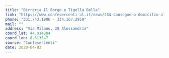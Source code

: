 ```yaml
---
title: "Birreria Il Borgo e Tigella Bella"
link: "https://www.confesercenti-al.it/news/234-consegne-a-domicilio-alessandria-lista-aggiornata-al-26-marzo.html"
phone: "331.743.1906 - 334.167.2959"
mail: ""
address: "Via Milano, 28 Alessandria"
coord_lat: 44.914884
coord_lon: 8.613547
source: "Confesercenti"
date: 2020-04-02
---
```



